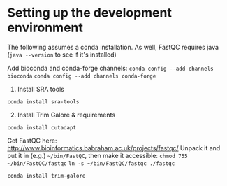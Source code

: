 # Setting up the development environment

The following assumes a conda installation. As well, FastQC requires java (`java --version` to see if it's installed)

Add bioconda and conda-forge channels:
`conda config --add channels bioconda`
`conda config --add channels conda-forge`

1. Install SRA tools

`conda install sra-tools`

2. Install Trim Galore & requirements

`conda install cutadapt`

Get FastQC here: http://www.bioinformatics.babraham.ac.uk/projects/fastqc/
Unpack it and put it in (e.g.) `~/bin/FastQC`, then make it accessible:
`chmod 755 ~/bin/FastQC/fastqc`
`ln -s ~/bin/FastQC/fastqc ./fastqc`

`conda install trim-galore`
